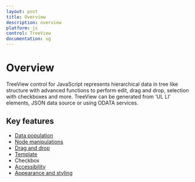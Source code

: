```yaml
---
layout: post
title: Overview
description: overview 
platform: js
control: TreeView
documentation: ug
---
```



# Overview

TreeView control for JavaScript represents hierarchical data in tree like structure with advanced functions to perform edit, drag and drop, selection with checkboxes and more. TreeView can be generated from ‘UL LI’ elements, JSON data source or using ODATA services.

## Key features

* [Data population](#_TreeView_with_Data) 
* [Node manipulations](#_Node_Manipulations)
* [Drag and drop](#_Drag_and_Drop)
* [Template](#_Template_Option)
* Checkbox
* [Accessibility](#_Accessibility)
* [Appearance and styling](#_Styling)

